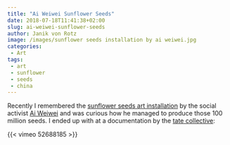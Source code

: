 ```yaml
---
title: "Ai Weiwei Sunflower Seeds"
date: 2018-07-18T11:41:38+02:00
slug: ai-weiwei-sunflower-seeds
author: Janik von Rotz
image: /images/sunflower seeds installation by ai weiwei.jpg
categories:
 - Art
tags:
 - art
 - sunflower
 - seeds
 - china
---
```


Recently I remembered the [sunflower seeds art installation](http://www.aiweiweiseeds.com/) by the social activist [Ai Weiwei](https://en.wikipedia.org/wiki/Ai_Weiwei) and was curious how he managed to produce those 100 million seeds. I ended up with at a documentation by the [tate collective](https://www.tate.org.uk/):

{{< vimeo 52688185 >}}
